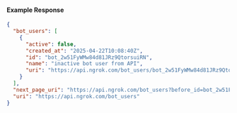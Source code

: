 <!-- Code generated for API Clients. DO NOT EDIT. -->
#### Example Response
```json
{
  "bot_users": [
    {
      "active": false,
      "created_at": "2025-04-22T10:08:40Z",
      "id": "bot_2w51FyWMw84d81JRz9QtorsuiRN",
      "name": "inactive bot user from API",
      "uri": "https://api.ngrok.com/bot_users/bot_2w51FyWMw84d81JRz9QtorsuiRN"
    }
  ],
  "next_page_uri": "https://api.ngrok.com/bot_users?before_id=bot_2w51FyWMw84d81JRz9QtorsuiRN&limit=1",
  "uri": "https://api.ngrok.com/bot_users"
}
